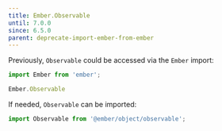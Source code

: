```yaml
---
title: Ember.Observable
until: 7.0.0
since: 6.5.0
parent: deprecate-import-ember-from-ember
---
```



Previously, `Observable` could be accessed via the `Ember` import:
```js
import Ember from 'ember';

Ember.Observable
```

If needed, `Observable` can be imported:
```js
import Observable from '@ember/object/observable';
```
